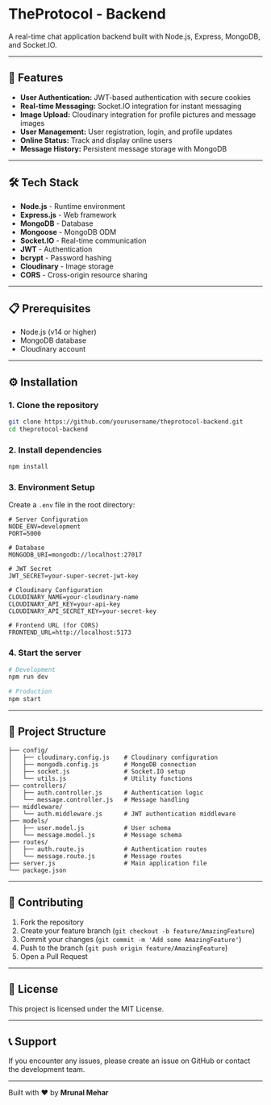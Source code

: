 # TheProtocol - Backend

A real-time chat application backend built with Node.js, Express, MongoDB, and Socket.IO.

---

## 🚀 Features

- **User Authentication:** JWT-based authentication with secure cookies  
- **Real-time Messaging:** Socket.IO integration for instant messaging  
- **Image Upload:** Cloudinary integration for profile pictures and message images  
- **User Management:** User registration, login, and profile updates  
- **Online Status:** Track and display online users  
- **Message History:** Persistent message storage with MongoDB  

---

## 🛠️ Tech Stack

- **Node.js** - Runtime environment  
- **Express.js** - Web framework  
- **MongoDB** - Database  
- **Mongoose** - MongoDB ODM  
- **Socket.IO** - Real-time communication  
- **JWT** - Authentication  
- **bcrypt** - Password hashing  
- **Cloudinary** - Image storage  
- **CORS** - Cross-origin resource sharing  

---

## 📋 Prerequisites

- Node.js (v14 or higher)  
- MongoDB database  
- Cloudinary account  

---

## ⚙️ Installation

### 1. Clone the repository

```bash
git clone https://github.com/yourusername/theprotocol-backend.git
cd theprotocol-backend
````

### 2. Install dependencies

```bash
npm install
```

### 3. Environment Setup

Create a `.env` file in the root directory:

```env
# Server Configuration
NODE_ENV=development
PORT=5000

# Database
MONGODB_URI=mongodb://localhost:27017

# JWT Secret
JWT_SECRET=your-super-secret-jwt-key

# Cloudinary Configuration
CLOUDINARY_NAME=your-cloudinary-name
CLOUDINARY_API_KEY=your-api-key
CLOUDINARY_API_SECRET_KEY=your-secret-key

# Frontend URL (for CORS)
FRONTEND_URL=http://localhost:5173
```

### 4. Start the server

```bash
# Development
npm run dev

# Production
npm start
```

---

## 📁 Project Structure

```
├── config/
│   ├── cloudinary.config.js    # Cloudinary configuration
│   ├── mongodb.config.js       # MongoDB connection
│   ├── socket.js               # Socket.IO setup
│   └── utils.js                # Utility functions
├── controllers/
│   ├── auth.controller.js      # Authentication logic
│   └── message.controller.js   # Message handling
├── middleware/
│   └── auth.middleware.js      # JWT authentication middleware
├── models/
│   ├── user.model.js           # User schema
│   └── message.model.js        # Message schema
├── routes/
│   ├── auth.route.js           # Authentication routes
│   └── message.route.js        # Message routes
├── server.js                   # Main application file
└── package.json
```

---

## 🤝 Contributing

1. Fork the repository
2. Create your feature branch (`git checkout -b feature/AmazingFeature`)
3. Commit your changes (`git commit -m 'Add some AmazingFeature'`)
4. Push to the branch (`git push origin feature/AmazingFeature`)
5. Open a Pull Request

---

## 📄 License

This project is licensed under the MIT License.

---

## 📞 Support

If you encounter any issues, please create an issue on GitHub or contact the development team.

---

Built with ❤️ by **Mrunal Mehar**

```
